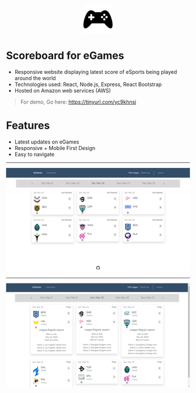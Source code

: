 <p align="center"><img height="80" width="80" src="https://github.com/archanshahh/egames-scoreboard/blob/master/screenshots/icon.png"/></p>

Scoreboard for eGames
======
- Responsive website displaying latest score of eSports being played around the world
- Technologies used: React, Node.js, Express, React Bootstrap
- Hosted on Amazon web services (AWS)

> For demo, Go here: https://tinyurl.com/yc9khnsj

Features
===
- Latest updates on eGames
- Responsive + Mobile First Design
- Easy to navigate

---

![Image1](https://github.com/archanshahh/egames-scoreboard/blob/master/screenshots/league2.png)

---

![Image2](https://github.com/archanshahh/egames-scoreboard/blob/master/screenshots/league.png)
